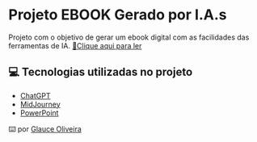 # Projeto EBOOK Gerado por I.A.s


Projeto com o objetivo de gerar um ebook digital com as facilidades das ferramentas de IA. 
<a href="https://github.com/GlauceAO/prompts-recipe-to-create-a-ebook/commits?author=GlauceAO" title="View PDF now"> 📕Clique aqui para ler</a>

## 💻 Tecnologias utilizadas no projeto

- [ChatGPT](https://chat.openai.com/) 
- [MidJourney](https://www.midjourney.com/app/)
- [PowerPoint](https://www.microsoft.com/en/microsoft-365/powerpoint)

⌨️ por [Glauce Oliveira](https://github.com/GlauceAO)
